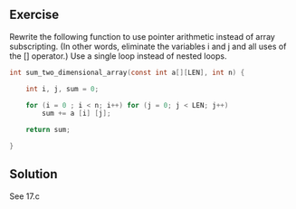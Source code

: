 ## Exercise 
Rewrite the following function to use pointer arithmetic instead of array subscripting. (In other words, eliminate the variables i and j and all uses of the [] operator.) Use a single loop instead of nested loops.

```c
int sum_two_dimensional_array(const int a[][LEN], int n) {

    int i, j, sum = 0;

    for (i = 0 ; i < n; i++) for (j = 0; j < LEN; j++) 
        sum += a [i] [j];

    return sum;

}
```

## Solution
See 17.c

